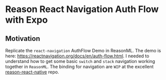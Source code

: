 # Reason React Navigation Auth Flow with Expo

## Motivation

Replicate the `react-navigation` AuthFlow Demo in ReasonML. The demo is here:
<https://reactnavigation.org/docs/en/auth-flow.html>. I needed to understand how
to get some basic `switch` and `stack` navigation working together in
`ReasonML`. The binding for navigation are `WIP` at the excellent
[reason-react-native](https://github.com/reasonml-community/reason-react-native)
repo.
